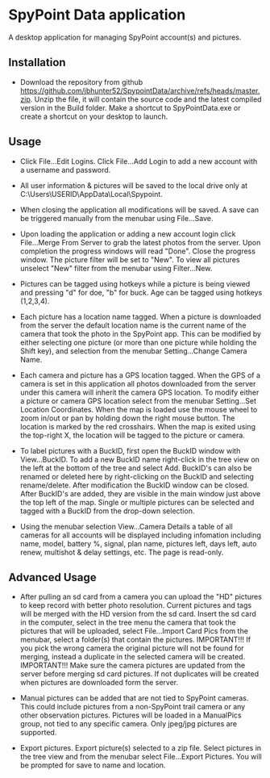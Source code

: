 # SpyPoint Data application

A desktop application for managing SpyPoint account(s) and pictures.

## Installation

- Download the repository from github https://github.com/jbhunter52/SpypointData/archive/refs/heads/master.zip.
 Unzip the file, it will contain the source code and the latest compiled version in the Build folder. Make a shortcut to SpyPointData.exe or create a shortcut on your desktop to launch.

## Usage

- Click File...Edit Logins.  Click File...Add Login to add a new account with a username and password.

- All user information & pictures will be saved to the local drive only at C:\Users\USERID\AppData\Local\Spypoint.

- When closing the application all modifications will be saved. A save can be triggered manually from the menubar using File...Save.

- Upon loading the application or adding a new account login click File...Merge From Server to grab the latest photos from the server.  Upon completion the progress windows will read "Done".  Close the progress window.  The picture filter will be set to "New".  To view all pictures unselect "New" filter from the menubar using Filter...New.

- Pictures can be tagged using hotkeys while a picture is being viewed and pressing "d" for doe, "b" for buck.  Age can be tagged using hotkeys (1,2,3,4).

- Each picture has a location name tagged.  When a picture is downloaded from the server the default location name is the current name of the camera that took the photo in the SpyPoint app.  This can be modified by either selecting one picture (or more than one picture while holding the Shift key), and selection from the menubar Setting...Change Camera Name.

- Each camera and picture has a GPS location tagged. When the GPS of a camera is set in this application all photos downloaded from the server under this camera will inherit the camera GPS location.  To modify either a picture or camera GPS location select from the menubar Setting...Set Location Coordinates.  When the map is loaded use the mouse wheel to zoom in/out or pan by holding down the right mouse button.  The location is marked by the red crosshairs.  When the map is exited using the top-right X, the location will be tagged to the picture or camera.

- To label pictures with a BuckID, first open the BuckID window with View...BuckID.  To add a new BuckID name right-click in the tree view on the left at the bottom of the tree and select Add. BuckID's can also be renamed or deleted here by right-clicking on the BuckID and selecting rename/delete.  After modification the BuckID window can be closed.  After BuckID's are added, they are visible in the main window just above the top left of the map.  Single or multiple pictures can be selected and tagged with a BuckID from the drop-down selection.

- Using the menubar selection View...Camera Details a table of all cameras for all accounts will be displayed including infomation including name, model, battery %, signal, plan name, pictures left, days left, auto renew, multishot & delay settings, etc.  The page is read-only.

## Advanced Usage

- After pulling an sd card from a camera you can upload the "HD" pictures to keep record with better photo resolution. Current pictures and tags will be merged with the HD version from the sd card.  Insert the sd card in the computer, select in the tree menu the camera that took the pictures that will be uploaded, select File...Import Card Pics from the menubar, select a folder(s) that contain the pictures.
IMPORTANT!!! If you pick the wrong camera the original picture will not be found for merging, instead a duplicate in the selected camera will be created.
IMPORTANT!!! Make sure the camera pictures are updated from the server before merging sd card pictures. If not duplicates will be created when pictures are downloaded form the server.

- Manual pictures can be added that are not tied to SpyPoint cameras.  This could include pictures from a non-SpyPoint trail camera or any other observation pictures.  Pictures will be loaded in a ManualPics group, not tied to any specific camera.  Only jpeg/jpg pictures are supported.

- Export pictures.  Export picture(s) selected to a zip file.  Select pictures in the tree view and from the menubar select File...Export Pictures.  You will be prompted for save to name and location.
